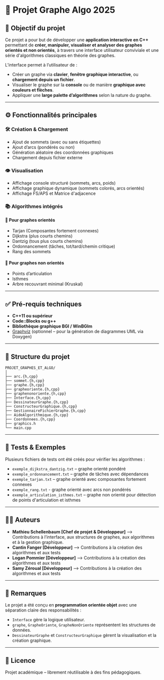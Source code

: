 # 🧠 Projet Graphe Algo 2025

## 🎯 Objectif du projet

Ce projet a pour but de développer une **application interactive en C++** permettant de **créer, manipuler, visualiser et analyser des graphes orientés et non orientés**, à travers une interface utilisateur conviviale et une série d'algorithmes classiques en théorie des graphes.

L’interface permet à l’utilisateur de :
- Créer un graphe via **clavier**, **fenêtre graphique interactive**, ou **chargement depuis un fichier**.
- Visualiser le graphe sur la **console** ou de manière **graphique avec couleurs et flèches**.
- Appliquer une **large palette d’algorithmes** selon la nature du graphe.

---

## ⚙️ Fonctionnalités principales

### 🛠 Création & Chargement
- Ajout de sommets (avec ou sans étiquettes)
- Ajout d’arcs (pondérés ou non)
- Génération aléatoire des coordonnées graphiques
- Chargement depuis fichier externe

### 👁️ Visualisation
- Affichage console structuré (sommets, arcs, poids)
- Affichage graphique dynamique (sommets colorés, arcs orientés)
- Affichage FS/APS et Matrice d'adjacence

### 📚 Algorithmes intégrés

#### 📌 Pour graphes orientés
- Tarjan (Composantes fortement connexes)
- Dijkstra (plus courts chemins)
- Dantzig (tous plus courts chemins)
- Ordonnancement (tâches, tot/tard/chemin critique)
- Rang des sommets

#### 🧩 Pour graphes non orientés
- Points d’articulation
- Isthmes
- Arbre recouvrant minimal (Kruskal)

---

## ✅ Pré-requis techniques

- **C++11 ou supérieur**
- **Code::Blocks ou g++**
- **Bibliothèque graphique BGI / WinBGIm**
- [Graphviz](https://graphviz.org/) (optionnel – pour la génération de diagrammes UML via Doxygen)

---

## 📁 Structure du projet

```
PROJET_GRAPHES_ET_ALGO/
│
├── arc.{h,cpp}
├── sommet.{h,cpp}
├── graphe.{h,cpp}
├── grapheoriente.{h,cpp}
├── graphenonoriente.{h,cpp}
├── Interface.{h,cpp}
├── DessinateurGraphe.{h,cpp}
├── ConstructeurGraphique.{h,cpp}
├── GestionnaireFichierGraphe.{h,cpp}
├── AideAlgorithmique.{h,cpp}
├── Coordonnees.{h,cpp}
├── graphics.h
└── main.cpp
```

---

## 🧪 Tests & Exemples

Plusieurs fichiers de tests ont été créés pour vérifier les algorithmes :
- `exemple_dijkstra_dantzig.txt` – graphe orienté pondéré
- `exemple_ordonnancement.txt` – graphe de tâches avec dépendances
- `exemple_tarjan.txt` – graphe orienté avec composantes fortement connexes
- `exemple_rang.txt` - graphe orienté avec arcs non pondérés
- `exemple_articulation_isthmes.txt` – graphe non orienté pour détection de points d'articulation et isthmes

---

## 👨‍💻 Auteurs

- **Mathieu Schellenbaum [Chef de projet & Développeur]**
--> Contributions à l’interface, aux structures de graphes, aux algorithmes et à la gestion graphique.
- **Cantin Fanger [Développeur]**
--> Contributions à la création des algorithmes et aux tests
- **Logan Pommier [Développeur]**
--> Contributions à la création des algorithmes et aux tests
- **Samy Zéroual [Développeur]**
--> Contributions à la création des algorithmes et aux tests

---

## 📌 Remarques

Le projet a été conçu en **programmation orientée objet** avec une séparation claire des responsabilités :
- `Interface` gère la logique utilisateur.
- `graphe`, `GrapheOriente`, `GrapheNonOriente` représentent les structures de données.
- `DessinateurGraphe` et `ConstructeurGraphique` gèrent la visualisation et la création graphique.

---

## 📄 Licence

Projet académique – librement réutilisable à des fins pédagogiques.
